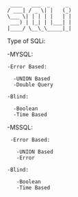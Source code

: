      ____   ___  _     _ 
    / ___| / _ \| |   (_)
    \___ \| | | | |   | |
     ___) | |_| | |___| |
    |____/ \__\_\_____|_|


Type of SQLi: 


  -MYSQL:

  
    -Error Based:
    
      -UNION Based
      -Double Query
      
    -Blind:
    
      -Boolean
      -Time Based
      

  -MSSQL:

     -Error Based:
    
       -UNION Based
       -Error
      
    -Blind:
    
       -Boolean
       -Time Based
